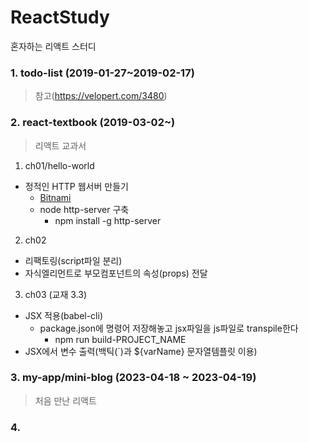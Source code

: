 # ReactStudy
혼자하는 리액트 스터디

### 1. todo-list (2019-01-27~2019-02-17)
> 참고(https://velopert.com/3480)

### 2. react-textbook (2019-03-02~) 
> 리액트 교과서
1. ch01/hello-world
- 정적인 HTTP 웹서버 만들기
    -  [Bitnami](https://opentutorials.org/course/3084/18893)
    -  node http-server 구축
        - npm install -g http-server
2. ch02 
- 리팩토링(script파일 분리)
- 자식엘리먼트로 부모컴포넌트의 속성(props) 전달
3. ch03 (교재 3.3)
- JSX 적용(babel-cli)
  - package.json에 명령어 저장해놓고 jsx파일을 js파일로 transpile한다
    - npm run build-PROJECT_NAME
-  JSX에서 변수 출력(백틱(`)과 ${varName} 문자열템플릿 이용)

### 3. my-app/mini-blog (2023-04-18 ~ 2023-04-19)
> 처음 만난 리액트

### 4. 